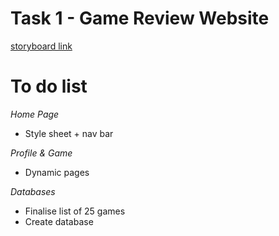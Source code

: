 # Task 1 - Game Review Website 
[storyboard link](https://www.figma.com/design/uQ2JnGr9XZXFZzvTu6tivo/errm-what-the-software?node-id=0-1&node-type=canvas&t=GjsXLj45NbczPVXD-0)

# To do list
*Home Page*
- Style sheet + nav bar

*Profile & Game*
- Dynamic pages

*Databases*
- Finalise list of 25 games
- Create database


